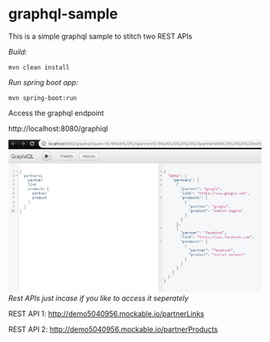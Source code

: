 # graphql-sample

This is a simple graphql sample to stitch two REST APIs 

*Build:* 

    mvn clean install


*Run spring boot app:*

    mvn spring-boot:run

Access the graphql endpoint

http://localhost:8080/graphiql    


![Local graphql](https://github.com/nkumarclm/graphql-sample/blob/master/images/graphql-sample.JPG)
*Rest APIs just incase if you like to access it seperately*

REST API 1: 
    http://demo5040956.mockable.io/partnerLinks
    
REST API 2: 
    http://demo5040956.mockable.io/partnerProducts
    
    
    
